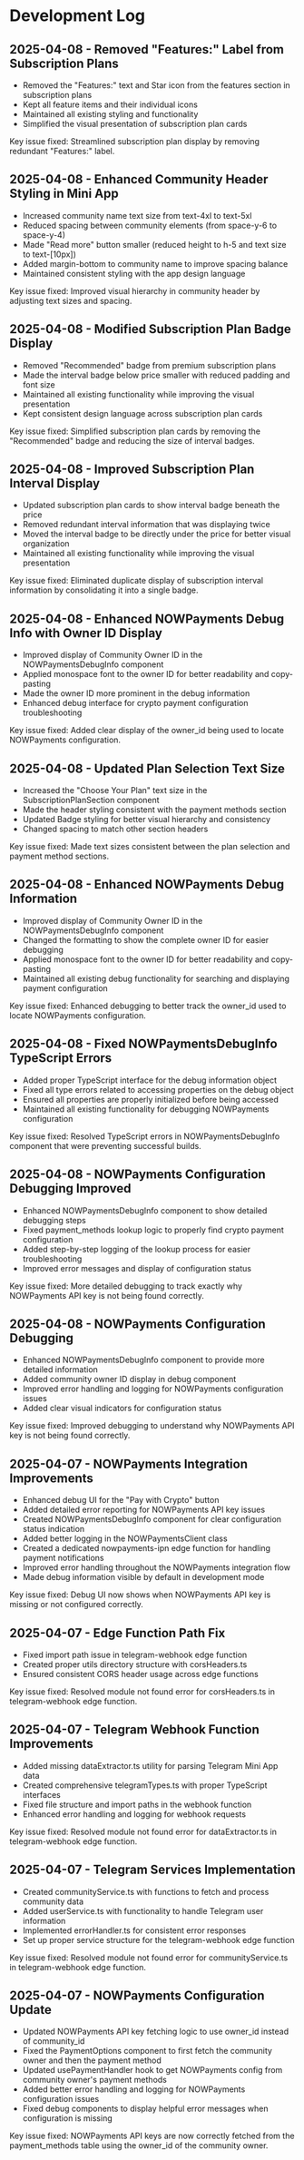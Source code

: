 




# Development Log

## 2025-04-08 - Removed "Features:" Label from Subscription Plans

- Removed the "Features:" text and Star icon from the features section in subscription plans
- Kept all feature items and their individual icons
- Maintained all existing styling and functionality
- Simplified the visual presentation of subscription plan cards

Key issue fixed: Streamlined subscription plan display by removing redundant "Features:" label.

## 2025-04-08 - Enhanced Community Header Styling in Mini App

- Increased community name text size from text-4xl to text-5xl
- Reduced spacing between community elements (from space-y-6 to space-y-4)
- Made "Read more" button smaller (reduced height to h-5 and text size to text-[10px])
- Added margin-bottom to community name to improve spacing balance
- Maintained consistent styling with the app design language

Key issue fixed: Improved visual hierarchy in community header by adjusting text sizes and spacing.

## 2025-04-08 - Modified Subscription Plan Badge Display

- Removed "Recommended" badge from premium subscription plans
- Made the interval badge below price smaller with reduced padding and font size
- Maintained all existing functionality while improving the visual presentation
- Kept consistent design language across subscription plan cards

Key issue fixed: Simplified subscription plan cards by removing the "Recommended" badge and reducing the size of interval badges.

## 2025-04-08 - Improved Subscription Plan Interval Display

- Updated subscription plan cards to show interval badge beneath the price
- Removed redundant interval information that was displaying twice
- Moved the interval badge to be directly under the price for better visual organization
- Maintained all existing functionality while improving the visual presentation

Key issue fixed: Eliminated duplicate display of subscription interval information by consolidating it into a single badge.

## 2025-04-08 - Enhanced NOWPayments Debug Info with Owner ID Display

- Improved display of Community Owner ID in the NOWPaymentsDebugInfo component
- Applied monospace font to the owner ID for better readability and copy-pasting
- Made the owner ID more prominent in the debug information
- Enhanced debug interface for crypto payment configuration troubleshooting

Key issue fixed: Added clear display of the owner_id being used to locate NOWPayments configuration.

## 2025-04-08 - Updated Plan Selection Text Size

- Increased the "Choose Your Plan" text size in the SubscriptionPlanSection component
- Made the header styling consistent with the payment methods section
- Updated Badge styling for better visual hierarchy and consistency
- Changed spacing to match other section headers

Key issue fixed: Made text sizes consistent between the plan selection and payment method sections.

## 2025-04-08 - Enhanced NOWPayments Debug Information

- Improved display of Community Owner ID in the NOWPaymentsDebugInfo component
- Changed the formatting to show the complete owner ID for easier debugging
- Applied monospace font to the owner ID for better readability and copy-pasting
- Maintained all existing debug functionality for searching and displaying payment configuration

Key issue fixed: Enhanced debugging to better track the owner_id used to locate NOWPayments configuration.

## 2025-04-08 - Fixed NOWPaymentsDebugInfo TypeScript Errors

- Added proper TypeScript interface for the debug information object
- Fixed all type errors related to accessing properties on the debug object
- Ensured all properties are properly initialized before being accessed
- Maintained all existing functionality for debugging NOWPayments configuration

Key issue fixed: Resolved TypeScript errors in NOWPaymentsDebugInfo component that were preventing successful builds.

## 2025-04-08 - NOWPayments Configuration Debugging Improved

- Enhanced NOWPaymentsDebugInfo component to show detailed debugging steps
- Fixed payment_methods lookup logic to properly find crypto payment configuration
- Added step-by-step logging of the lookup process for easier troubleshooting
- Improved error messages and display of configuration status

Key issue fixed: More detailed debugging to track exactly why NOWPayments API key is not being found correctly.

## 2025-04-08 - NOWPayments Configuration Debugging

- Enhanced NOWPaymentsDebugInfo component to provide more detailed information
- Added community owner ID display in debug component
- Improved error handling and logging for NOWPayments configuration issues
- Added clear visual indicators for configuration status

Key issue fixed: Improved debugging to understand why NOWPayments API key is not being found correctly.

## 2025-04-07 - NOWPayments Integration Improvements

- Enhanced debug UI for the "Pay with Crypto" button
- Added detailed error reporting for NOWPayments API key issues
- Created NOWPaymentsDebugInfo component for clear configuration status indication
- Added better logging in the NOWPaymentsClient class
- Created a dedicated nowpayments-ipn edge function for handling payment notifications
- Improved error handling throughout the NOWPayments integration flow
- Made debug information visible by default in development mode

Key issue fixed: Debug UI now shows when NOWPayments API key is missing or not configured correctly.

## 2025-04-07 - Edge Function Path Fix

- Fixed import path issue in telegram-webhook edge function
- Created proper utils directory structure with corsHeaders.ts
- Ensured consistent CORS header usage across edge functions

Key issue fixed: Resolved module not found error for corsHeaders.ts in telegram-webhook edge function.

## 2025-04-07 - Telegram Webhook Function Improvements

- Added missing dataExtractor.ts utility for parsing Telegram Mini App data
- Created comprehensive telegramTypes.ts with proper TypeScript interfaces
- Fixed file structure and import paths in the webhook function
- Enhanced error handling and logging for webhook requests

Key issue fixed: Resolved module not found error for dataExtractor.ts in telegram-webhook edge function.

## 2025-04-07 - Telegram Services Implementation

- Created communityService.ts with functions to fetch and process community data
- Added userService.ts with functionality to handle Telegram user information
- Implemented errorHandler.ts for consistent error responses
- Set up proper service structure for the telegram-webhook edge function

Key issue fixed: Resolved module not found error for communityService.ts in telegram-webhook edge function.

## 2025-04-07 - NOWPayments Configuration Update

- Updated NOWPayments API key fetching logic to use owner_id instead of community_id
- Fixed the PaymentOptions component to first fetch the community owner and then the payment method
- Updated usePaymentHandler hook to get NOWPayments config from community owner's payment methods
- Added better error handling and logging for NOWPayments configuration issues
- Fixed debug components to display helpful error messages when configuration is missing

Key issue fixed: NOWPayments API keys are now correctly fetched from the payment_methods table using the owner_id of the community owner.





